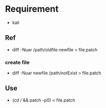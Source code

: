 # Requirement #
* kali

## Ref ##
* diff -Nuar /path/oldfile newfile > file.patch 

### create file ###
* diff -Nuar newfile /path/notExist > file.patch
 
## Use ##
* (cd / && patch -p0) < file.patch